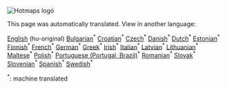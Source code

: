 <p><img alt="Hotmaps logó" src="https://www.hotmaps-project.eu/wp-content/uploads/2017/02/logo.svg"/></p>

This page was automatically translated. View in another language:

[English](../en/_Footer.md) (hu-original) [Bulgarian](../bg/_Footer.md)<sup>\*</sup> [Croatian](../hr/_Footer.md)<sup>\*</sup> [Czech](../cs/_Footer.md)<sup>\*</sup> [Danish](../da/_Footer.md)<sup>\*</sup> [Dutch](../nl/_Footer.md)<sup>\*</sup> [Estonian](../et/_Footer.md)<sup>\*</sup> [Finnish](../fi/_Footer.md)<sup>\*</sup> [French](../fr/_Footer.md)<sup>\*</sup> [German](../de/_Footer.md)<sup>\*</sup> [Greek](../el/_Footer.md)<sup>\*</sup>  [Irish](../ga/_Footer.md)<sup>\*</sup> [Italian](../it/_Footer.md)<sup>\*</sup> [Latvian](../lv/_Footer.md)<sup>\*</sup> [Lithuanian](../lt/_Footer.md)<sup>\*</sup> [Maltese](../mt/_Footer.md)<sup>\*</sup> [Polish](../pl/_Footer.md)<sup>\*</sup> [Portuguese (Portugal, Brazil)](../pt/_Footer.md)<sup>\*</sup> [Romanian](../ro/_Footer.md)<sup>\*</sup> [Slovak](../sk/_Footer.md)<sup>\*</sup> [Slovenian](../sl/_Footer.md)<sup>\*</sup> [Spanish](../es/_Footer.md)<sup>\*</sup> [Swedish](../sv/_Footer.md)<sup>\*</sup> 

<sup>\*</sup>: machine translated
